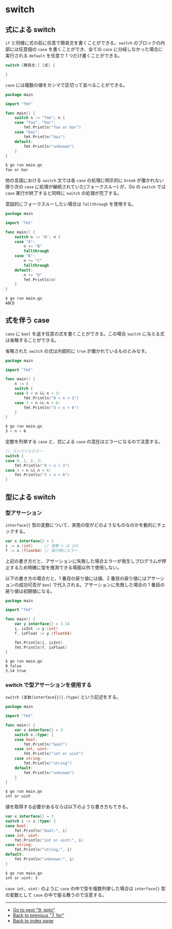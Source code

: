 # switch

## 式による switch

`if` と同様に式の前に任意で簡易文を書くことができる。`switch` のブロックの内部には任意個の `case` を書くことができ、全ての `case` に分岐しなかった場合に実行される `default` を任意で 1 つだけ書くことができる。

<!-- markdownlint-disable MD010 -->

```go
switch [簡易文;] [式] {

}
```

<!-- markdownlint-enable MD010 -->

`case` には複数の値をカンマで区切って並べることができる。

<!-- markdownlint-disable MD010 -->

```go
package main

import "fmt"

func main() {
	switch n := "foo"; n {
	case "foo", "bar":
		fmt.Println("foo or bar")
	case "baz":
		fmt.Println("baz")
	default:
		fmt.Println("unknown")
	}
}
```

<!-- markdownlint-enable MD010 -->

```bash
$ go run main.go
foo or bar
```

他の言語における `switch` 文では各 `case` の処理に明示的に `break` が置かれない限り次の `case` に処理が継続されていた(フォークスルー) が、Go の `switch` では `case` 実行が終了すると同時に `switch` の処理が完了する。

意図的にフォークスルーしたい場合は `fallthrough` を使用する。

<!-- markdownlint-disable MD010 -->

```go
package main

import "fmt"

func main() {
	switch n := "A"; n {
	case "A":
		n += "B"
		fallthrough
	case "B":
		n += "C"
		fallthrough
	default:
		n += "D"
		fmt.Println(n)
	}
}
```

<!-- markdownlint-enable MD010 -->

```bash
$ go run main.go
ABCD
```

## 式を伴う case

`case` に `bool` を返す任意の式を書くことができる。この場合 `switch` に与える式は省略することができる。

省略された `switch` の式は内部的に `true` が置かれているものとみなす。

<!-- markdownlint-disable MD010 -->

```go
package main

import "fmt"

func main() {
	n := 4
	switch {
	case 0 < n && n < 3:
		fmt.Println("0 < n < 3")
	case 3 < n && n < 6:
		fmt.Println("3 < n < 6")
	}
}
```

<!-- markdownlint-enable MD010 -->

```bash
$ go run main.go
3 < n < 6
```

定数を列挙する `case` と、式による `case` の混在はエラーになるので注意する。

<!-- markdownlint-disable MD010 -->

```go
// コンパイルエラー
switch {
case 0, 1, 2, 3:
	fmt.Println("0 < n < 3")
case 3 < n && n < 6:
	fmt.Println("3 < n < 6")
}
```

<!-- markdownlint-enable MD010 -->

## 型による switch

### 型アサーション

`interface{}` 型の変数について、実態の型がどのようなものなのかを動的にチェックする。

```go
var x interface{} = 3
i := x.(int)     // 変数 x は int
f := x.(float64) // 実行時にエラー
```

上記の書き方だと、アサーションに失敗した場合エラーが発生しプログラムが停止するため明確に型を推測できる場面以外で使用しない。

以下の書き方の場合だと、1 番目の戻り値には値、2 番目の戻り値にはアサーションの成功可否が `bool` で代入される。アサーションに失敗した場合の 1 番目の戻り値は初期値になる。

<!-- markdownlint-disable MD010 -->

```go
package main

import "fmt"

func main() {
	var y interface{} = 3.14
	i, isInt := y.(int)
	f, isFloat := y.(float64)

	fmt.Println(i, isInt)
	fmt.Println(f, isFloat)
}
```

<!-- markdownlint-enable MD010 -->

```bash
$ go run main.go
0 false
3.14 true
```

### switch で型アサーションを使用する

`switch [変数(interface{})].(type)` という記述をする。

<!-- markdownlint-disable MD010 -->

```go
package main

import "fmt"

func main() {
	var x interface{} = 3
	switch x.(type) {
	case bool:
		fmt.Println("bool")
	case int, uint:
		fmt.Println("int or uint")
	case string:
		fmt.Println("string")
	default:
		fmt.Println("unknown")
	}
}
```

<!-- markdownlint-enable MD010 -->

```bash
$ go run main.go
int or uint
```

値を取得する必要があるならば以下のような書き方もできる。

<!-- markdownlint-disable MD010 -->

```go
var x interface{} = 3
switch i := x.(type) {
case bool:
	fmt.Println("bool:", i)
case int, uint:
	fmt.Println("int or uint:", i)
case string:
	fmt.Println("string:", i)
default:
	fmt.Println("unknown:", i)
}
```

<!-- markdownlint-enable MD010 -->

```bash
$ go run main.go
int or uint: 3
```

`case int, uint:` のように `case` の中で型を複数列挙した場合は `interface{}` 型の変数として `case` の中で振る舞うので注意する。

***

* [Go to next "9. goto"](./goto.md)
* [Back to previous "7. for"](./for.md)
* [Back to index page](../README.md)
